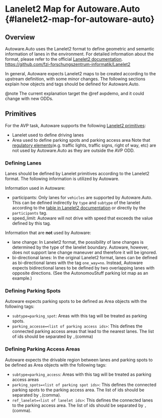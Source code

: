 Lanelet2 Map for Autoware.Auto {#lanelet2-map-for-autoware-auto}
===
## Overview
Autoware.Auto uses the Lanelet2 format to define geometric and semantic information of lanes in the environment. For detailed information about the format, please refer to the official [Lanelet2 documentation](https://github.com/fzi-forschungszentrum-informatik/Lanelet2).
https://github.com/fzi-forschungszentrum-informatik/Lanelet2

In general, Autoware expects Lanelet2 maps to be created according to the upstream definition, with some minor changes. The following sections explain how objects and tags should be defined for Autoware.Auto.

@note The current explanation target the @ref avpdemo, and it could change with new ODDs.

## Primitives
For the AVP task, Autoware supports the following [Lanelet2 primitives](https://github.com/fzi-forschungszentrum-informatik/Lanelet2/blob/master/lanelet2_core/doc/LaneletPrimitives.md):
* Lanelet used to define driving lanes
* Area used to define parking spots and parking access area
Note that [regulatory elements](https://github.com/fzi-forschungszentrum-informatik/Lanelet2/blob/master/lanelet2_core/doc/RegulatoryElementTagging.md)(e.g. traffic lights, traffic signs, right of way, etc) are not used by Autoware.Auto as they are outside the AVP ODD.

### Defining Lanes
Lanes should be defined by Lanelet primitives according to the Lanelet2 format. The following information is utilized by Autoware.

Information used in Autoware:
* participants: Only lanes for `vehicles` are supported by Autoware.Auto. This can be defined indirectly by `type` and `subtype` of the lanelet according to the [table in Lanelet2 documentation](https://github.com/fzi-forschungszentrum-informatik/Lanelet2/blob/master/lanelet2_core/doc/LaneletAndAreaTagging.md#subtype-and-location) or directly by the `participants` tag.
* speed_limit: Autoware will not drive with speed that exceeds the value defined by this tag.

Information that are **not** used by Autoware:
* lane change: In Lanelet2 format, the possibility of lane changes is determined by the type of the lanelet boundary. Autoware, however, does not support lane change maneuver and therefore it will be ignored.
* bi-directional lanes: In the original Lanelet2 format, lanes can be defined as bi-directional lanes with the tag `one_way=no`. Instead, Autoware expects bidirectional lanes to be defined by two overlapping lanes with opposite directions. (See the AutonomouStuff parking lot map as an example.)

### Defining Parking Spots
Autoware expects parking spots to be defined as Area objects with the following tags:
* `subtype=parking_spot`: Areas with this tag will be treated as parking spots.
* `parking_accesse=<list of parking access ids>`: This defines the connected parking access areas that lead to the nearest lanes. The list of ids should be separated by `,`(comma)

### Defining Parking Access Areas
Autoware expects the drivable region between lanes and parking spots to be defined as Area objects with the following tags:
* `subtype=parking_access`: Areas with this tag will be treated as parking access areas
* `parking_spots=<list of parking spot ids>`: This defines the connected parking spots to the parking access area. The list of ids should be separated by `,`(comma).
* `ref_lanelet=<list of lanelet ids>`: This defines the connected lanes to the parking access area. The list of ids should be separated by `,`(comma).

